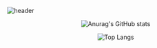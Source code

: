 
 ![header](https://capsule-render.vercel.app/api?type=waving&color=70faac&height=260&section=header&text=KIMSEONMI&fontSizew44)
 <div align=center>
   
  ![Anurag's GitHub stats](https://github-readme-stats.vercel.app/api?username=seon-mikim&show_icons=true&theme=tokyonight&text_color=edeff2&ring_color=70faac&icon_color=70faac&title_color=70faac)

  ![Top Langs](https://github-readme-stats.vercel.app/api/top-langs/?username=seon-mikim&layout=compact)
 <div>
 











 
